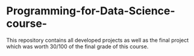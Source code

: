 # Programming-for-Data-Science-course-
This repository contains all developed projects as well as the final project which was worth 30/100 of the final grade of this course.
